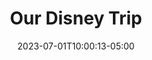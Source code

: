 ---
title: "Our Disney Trip"
date: 2023-07-01T10:00:13-05:00
tags:
- 
cover:
    relative: true
    image: 
---